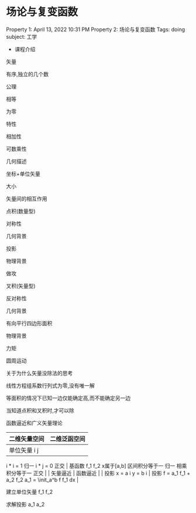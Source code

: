 # 场论与复变函数

Property 1: April 13, 2022 10:31 PM
Property 2: 场论与复变函数
Tags: doing
subject: 工学

- 课程介绍

矢量

有序,独立的几个数

公理

相等

为零

特性

相加性

可数乘性

几何描述

坐标+单位矢量

大小

矢量间的相互作用

点积(数量型)

对称性

几何背景

投影

物理背景

做攻

叉积(矢量型)

反对称性

几何背景

有向平行四边形面积

物理背景

力矩

圆周运动

关于为什么矢量没除法的思考

线性方程组系数行列式为零,没有唯一解

等面积的情况下已知一边仅能确定高,而不能确定另一边

当知道点积和叉积时,才可以除

函数逼近和广义矢量理论

| 二维矢量空间 | 二维泛函空间 |
| --- | --- |
| 单位矢量 i j
i * i = 1 归一
i * j = 0 正交 | 基函数 f_1 f_2   x属于[a,b]
区间积分等于一   归一
相乘积分等于一   正交 |
| 矢量逼近 | 函数逼近 |
| 投影
x = a i
y = b i | 投影
f = a_1 f_1 + a_2 f_2
a_1 = \init_a^b f f_1 dx |

建立单位矢量 f_1 f_2

求解投影 a_1 a_2